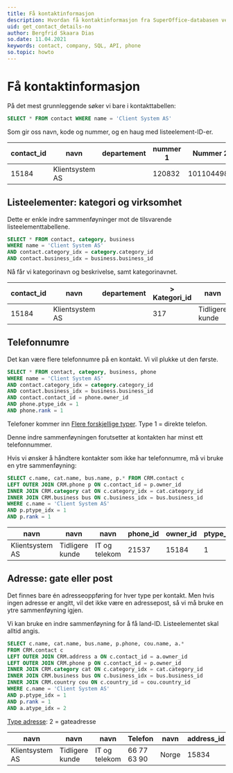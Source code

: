 ```yaml
---
title: Få kontaktinformasjon
description: Hvordan få kontaktinformasjon fra SuperOffice-databasen ved hjelp av rå SQL.
uid: get_contact_details-no
author: Bergfrid Skaara Dias
so.date: 11.04.2021
keywords: contact, company, SQL, API, phone
so.topic: howto
---
```


# Få kontaktinformasjon

På det mest grunnleggende søker vi bare i kontakttabellen:

```SQL
SELECT * FROM contact WHERE name = 'Client System AS'
```

Som gir oss navn, kode og nummer, og en haug med listeelement-ID-er.

| contact_id | navn | departement | nummer 1 | Nummer 2 | associate_id | country_id | business_idx |
|---|---|---|---|---|---|---|---|
| 15184 | Klientsystem AS | | 120832 | 1011044987 | 287 | 578 | 301 | 317 |

## Listeelementer: kategori og virksomhet

Dette er enkle indre sammenføyninger mot de tilsvarende listeelementtabellene.

```SQL
SELECT * FROM contact, category, business 
WHERE name = 'Client System AS'
AND contact.category_idx = category.category_id
AND contact.business_idx = business.business_id
```

Nå får vi kategorinavn og beskrivelse, samt kategorinavnet.

| contact_id | navn | departement |> Kategori_id| navn | rang | >business_idx | navn | rang |
|---|---|---|---|---|---|---|---|---|
| 15184 | Klientsystem AS | | 317 | Tidligere kunde | 13 | 301 | IT og telekom | 12 |

## Telefonnumre

Det kan være flere telefonnumre på en kontakt. Vi vil plukke ut den første.

```SQL
SELECT * FROM contact, category, business, phone 
WHERE name = 'Client System AS'
AND contact.category_idx = category.category_id
AND contact.business_idx = business.business_id
AND contact.contact_id = phone.owner_id
AND phone.ptype_idx = 1
AND phone.rank = 1
```

Telefoner kommer inn [Flere forskjellige typer][1]. Type 1 = direkte telefon.

Denne indre sammenføyningen forutsetter at kontakten har minst ett telefonnummer.

Hvis vi ønsker å håndtere kontakter som ikke har telefonnumre, må vi bruke en ytre sammenføyning:

```SQL
SELECT c.name, cat.name, bus.name, p.* FROM CRM.contact c
LEFT OUTER JOIN CRM.phone p ON c.contact_id = p.owner_id
INNER JOIN CRM.category cat ON c.category_idx = cat.category_id
INNER JOIN CRM.business bus ON c.business_idx = bus.business_id
WHERE c.name = 'Client System AS'
AND p.ptype_idx = 1
AND p.rank = 1
```

| navn | navn | navn | phone_id | owner_id | ptype_id | search_phone | Telefon | rang | beskrivelse |
|---|---|---|---|---|---|---|---|---|---|
| Klientsystem AS | Tidligere kunde | IT og telekom | 21537 | 15184 | 1 | 667763900 | 66 77 636 90 | 1 | Telefon |

## Adresse: gate eller post

Det finnes bare én adresseoppføring for hver type per kontakt. Men hvis ingen adresse er angitt, vil det ikke være en adressepost, så vi må bruke en ytre sammenføyning igjen.

Vi kan bruke en indre sammenføyning for å få land-ID. Listeelementet skal alltid angis.

```SQL
SELECT c.name, cat.name, bus.name, p.phone, cou.name, a.*
FROM CRM.contact c
LEFT OUTER JOIN CRM.address a ON c.contact_id = a.owner_id
LEFT OUTER JOIN CRM.phone p ON c.contact_id = p.owner_id
INNER JOIN CRM.category cat ON c.category_idx = cat.category_id
INNER JOIN CRM.business bus ON c.business_idx = bus.business_id
INNER JOIN CRM.country cou ON c.country_id = cou.country_id
WHERE c.name = 'Client System AS'
AND p.ptype_idx = 1
AND p.rank = 1
AND a.atype_idx = 2
```

[Type adresse][2]: 2 = gateadresse

| navn | navn | navn | Telefon | navn | address_id | owner_id | atype_idx | ... |
|---|---|---|---|---|---|---|---|---|
| Klientsystem AS | Tidligere kunde | IT og telekom | 66 77 63 90 | Norge | 15834 | 15184 | 2 | |

<!-- Referenced links -->
[1]: ../../../database/tables/phone.md
[2]: ../../../database/tables/address.md

<!-- Referenced images -->
